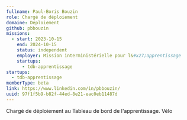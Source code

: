 ```yaml
---
fullname: Paul-Boris Bouzin
role: Chargé de déploiement
domaine: Déploiement
github: pbbouzin
missions:
  - start: 2023-10-15
    end: 2024-10-15
    status: independent
    employer: Mission interministérielle pour l&#x27;apprentissage
    startups:
      - tdb-apprentissage
startups:
  - tdb-apprentissage
memberType: beta
link: https://www.linkedin.com/in/pbbouzin/
uuid: 97f1f5b9-b82f-44ed-8e21-eac0eb11487d
---
```

Chargé de déploiement au Tableau de bord de l'apprentissage. Vélo